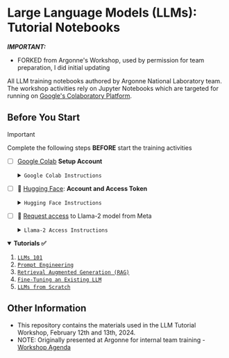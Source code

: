 # Large Language Models (LLMs): Tutorial Notebooks

***IMPORTANT:***
- FORKED from Argonne's Workshop, used by permission for team preparation, I did initial updating  

All LLM training notebooks authored by Argonne National Laboratory team.   
The  workshop activities rely on Jupyter Notebooks which are targeted for running on [Google's Colaboratory Platform](https://colab.research.google.com).  

## Before You Start 

> [!IMPORTANT]  
> Complete the following steps **BEFORE** start the training activities
> 
> - [ ] [Google Colab](https://colab.research.google.com) **Setup Account**
> 
>     <details closed><summary><code>Google Colab Instructions</code></summary>
> 
>     The Colab platform gives the user a virtual machine in which to run Python codes including machine
>     learning codes.
> 
>     The VM comes with a preinstalled environment that includes most of what is needed
>     for these tutorials.
> 
>     * You need a Google Account to use Colaboratory
>     * Go to [Google's Colaboratory Platform](https://colab.research.google.com) and sign in with
>       your Google account
>     * You should see this page
>         ![start_page](./assets/colab_start_page_new.png)
>     * Click on the `New Notebook` at the bottom
>     * Now you will see a new notebook where you can type in python code.
>         ![clean_page](./assets/colab_start_page1.png)
>     * After you enter code, type `<shift> + <enter>` to execute the code cell.
>     * A full introduction to the notebook environment is out of scope for this tutorial, but many
>       can be found with a [simple Google
>       search](https://www.google.com/search?q=jupyter+notebook+tutorial)
>     * We will be using notebooks from this repository during the tutorial, so  you should be
>       familiar with how to import them into Colaboratory
>     * Now you can open the `File` menu at the top left and select `Open Notebook` which will open a
>       dialogue box.
>     * Select the `GitHub` tab in the dialogue box.
>     * From here you can enter the url for the github repo: `https://github.com/brettin/llm_tutorial`
>       and hit `<enter>`.
>         ![open_github](./assets/colab_open_github_1.png)
>     * This will show you a list of the Notebooks available in the repo.
>     * Select the `introduction.ipynb` file to open and work through it.
>     * As each session of the tutorial begins, you will simply select the corresponding notebook from
>       this list and it will create a copy for you in your Colaboratory account (all `*.ipynb` files in
>       the Colaboratory account will be stored in your Google Drive).
>     * To use a TPU, in the notbook the select `Runtime` -> `Change Runtime Type` and you have a
>       dropbox list of hardward settings to choose from where the notebook can run.
> 
>     </details>
> 
> 
> - [ ] 🤗 [Hugging Face](https://huggingface.co): **Account and Access Token**
> 
>     <details closed><summary><code>Hugging Face Instructions</code></summary>
> 
>     - Sign up for a huggingface account and obtain an access token: https://huggingface.co
>     - Sign Up (top bar)
>       Log into huggingface and get an access token:
>         - Login -> Settings (left pane) -> Access Tokens (left pane) -> New token (center pane)
> 
>     </details>
> 
> - [ ] 🦙 [Request access](https://ai.meta.com/resources/models-and-libraries/llama-downloads/) to Llama-2 model from Meta
> 
>     <details closed><summary><code>Llama-2 Access Instructions</code></summary>
> 
>     - Visit this https://huggingface.co/meta-llama/Llama-2-7b-hf and request access to the model
>     - vist meta website and accept the terms https://ai.meta.com/resources/models-and-libraries/llama-downloads/
>     - Note: Your Hugging Face account email address MUST match the email you provide on the Meta website, or your request will not be approved.
> 
>     </details>


<details open>
    <summary><b>Tutorials  ✅ </b></summary>
    <ol start="1.">
        <li><a href="./tutorials/01-llm-101/"><code>LLMs 101</code></a></li>
        <li><a href="./tutorials/02-basic-prompt-engineering/"><code>Prompt Engineering</code></a></li>
        <li><a href="./tutorials/04-rag/"><code>Retrieval Augmented Generation (RAG)</code></a></li>
        <li><a href="./tutorials/05-fine-tuning/"><code>Fine-Tuning an Existing LLM</code></a></li>
        <li><a href="./tutorials/06-llm-from-scratch/"><code>LLMs from Scratch</code></a></li>
    </ol>
</details>

## Other Information

- This repository contains the materials used in the LLM Tutorial Workshop, February 12th and 13th, 2024.  
- NOTE: Originally presented at Argonne for internal team training - [Workshop Agenda](https://anl.app.box.com/file/1421615910690?s=woqtpw0o0tpnb6j9uljjme5wqmxsoz35)  


<!--

## Contents

- 📂 [`tutorials/`](https://github.com/argonne-lcf/llm-workshop/tutorials/)  
  `├──` [`01-llm-101`](https://github.com/argonne-lcf/llm-workshop/tutorials/01-llm101/)  
  `└──` [`06-llm-from-scratch`](https://github.com/argonne-lcf/llm-workshop/tutorials/06-llm-from-scratch/)
-->

